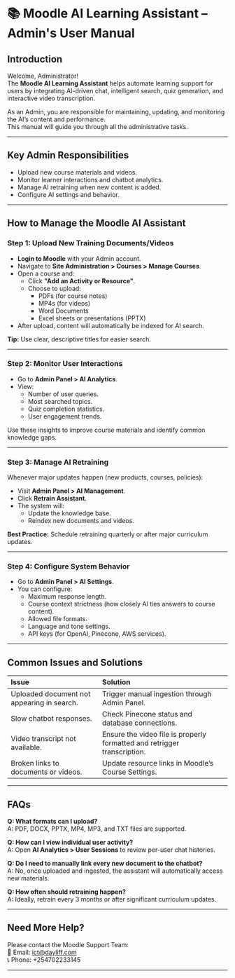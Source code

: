 # 📚 Moodle AI Learning Assistant – Admin's User Manual

## Introduction

Welcome, Administrator!  
The **Moodle AI Learning Assistant** helps automate learning support for users by integrating AI-driven chat, intelligent search, quiz generation, and interactive video transcription.

As an Admin, you are responsible for maintaining, updating, and monitoring the AI’s content and performance.  
This manual will guide you through all the administrative tasks.

---

## Key Admin Responsibilities

- Upload new course materials and videos.
- Monitor learner interactions and chatbot analytics.
- Manage AI retraining when new content is added.
- Configure AI settings and behavior.

---

## How to Manage the Moodle AI Assistant

### Step 1: Upload New Training Documents/Videos
- **Login to Moodle** with your Admin account.
- Navigate to **Site Administration > Courses > Manage Courses**.
- Open a course and:
  - Click **"Add an Activity or Resource"**.
  - Choose to upload:
    - PDFs (for course notes)
    - MP4s (for videos)
    - Word Documents
    - Excel sheets or presentations (PPTX)
- After upload, content will automatically be indexed for AI search.

**Tip:** Use clear, descriptive titles for easier search.

---

### Step 2: Monitor User Interactions
- Go to **Admin Panel > AI Analytics**.
- View:
  - Number of user queries.
  - Most searched topics.
  - Quiz completion statistics.
  - User engagement trends.

Use these insights to improve course materials and identify common knowledge gaps.

---

### Step 3: Manage AI Retraining
Whenever major updates happen (new products, courses, policies):
- Visit **Admin Panel > AI Management**.
- Click **Retrain Assistant**.
- The system will:
  - Update the knowledge base.
  - Reindex new documents and videos.
  
**Best Practice:** Schedule retraining quarterly or after major curriculum updates.

---

### Step 4: Configure System Behavior
- Go to **Admin Panel > AI Settings**.
- You can configure:
  - Maximum response length.
  - Course context strictness (how closely AI ties answers to course content).
  - Allowed file formats.
  - Language and tone settings.
  - API keys (for OpenAI, Pinecone, AWS services).

---

## Common Issues and Solutions

| Issue | Solution |
|:-----|:---------|
| Uploaded document not appearing in search. | Trigger manual ingestion through Admin Panel. |
| Slow chatbot responses. | Check Pinecone status and database connections. |
| Video transcript not available. | Ensure the video file is properly formatted and retrigger transcription. |
| Broken links to documents or videos. | Update resource links in Moodle’s Course Settings. |

---

## FAQs

**Q: What formats can I upload?**  
A: PDF, DOCX, PPTX, MP4, MP3, and TXT files are supported.

**Q: How can I view individual user activity?**  
A: Open **AI Analytics > User Sessions** to review per-user chat histories.

**Q: Do I need to manually link every new document to the chatbot?**  
A: No, once uploaded and ingested, the assistant will automatically access new materials.

**Q: How often should retraining happen?**  
A: Ideally, retrain every 3 months or after significant curriculum updates.

---

## Need More Help?
Please contact the Moodle Support Team:  
📧 Email: ict@dayliff.com  
📞 Phone: +254702233145

---
